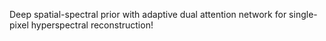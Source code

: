 Deep spatial-spectral prior with adaptive dual attention network for single-pixel hyperspectral reconstruction!
